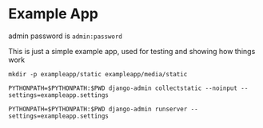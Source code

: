 Example App
===========

admin password is ``admin:password``


This is just a simple example app, used for testing and showing how things work
```
mkdir -p exampleapp/static exampleapp/media/static

PYTHONPATH=$PYTHONPATH:$PWD django-admin collectstatic --noinput --settings=exampleapp.settings

PYTHONPATH=$PYTHONPATH:$PWD django-admin runserver --settings=exampleapp.settings
```
